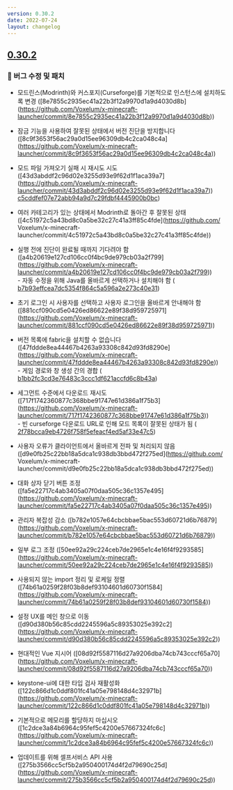 ```yaml
---
version: 0.30.2
date: 2022-07-24
layout: changelog
---
```

## [0.30.2](#0.30.2)
### 🐛 버그 수정 및 패치

- 모드린스(Modrinth)와 커스포지(Curseforge)를 기본적으로 인스턴스에 설치하도록 변경 ([8e7855c2935ec41a22b3f12a9970d1a9d4030d8b] (https://github.com/Voxelum/x-minecraft-launcher/commit/8e7855c2935ec41a22b3f12a9970d1a9d4030d8b))
- 잠금 기능을 사용하여 잘못된 상태에서 버전 진단을 방지합니다 ([8c9f3653f56ac29a0d15ee96309db4c2ca048c4a] (https://github.com/Voxelum/x-minecraft-launcher/commit/8c9f3653f56ac29a0d15ee96309db4c2ca048c4a))
- 모드 파일 가져오기 실패 시 재시도 시도 ([43d3abddf2c96d02e3255d93e9f62d1f1aca39a7] (https://github.com/Voxelum/x-minecraft-launcher/commit/43d3abddf2c96d02e3255d93e9f62d1f1aca39a7)) [c5cddfef07e72abb94a9d7c29fdbf4445900b0bc](https://github.com/Voxelum/x-minecraft-launcher/commit/c5cddfef07e72abb94a9d7c29fdbf4445900b0bc))
- 여러 카테고리가 있는 상태에서 Modrinth로 돌아간 후 잘못된 상태 ([4c51972c5a43bd8c0a5be32c27c41a3ff85c4fde](https://github.com/ Voxelum/x-minecraft-launcher/commit/4c51972c5a43bd8c0a5be32c27c41a3ff85c4fde))
- 실행 전에 진단이 완료될 때까지 기다려야 함 ([a4b20619e127cd106cc0f4bc9de979cb03a2f799] (https://github.com/Voxelum/x-minecraft-launcher/commit/a4b20619e127cd106cc0f4bc9de979cb03a2f799))<BR />- 자동 수정을 위해 Java를 올바르게 선택하거나 설치해야 함 ( [b7b93effcea7dc5354f864c5a596a2e273c40e31](https://github.com/Voxelum/x-minecraft-launcher/commit/b7b93effcea7dc5354f864c5a596a2e273c40e31))
- 초기 로그인 시 사용자를 선택하고 사용자 로그인을 올바르게 안내해야 함 ([881ccf090cd5e0426ed86622e89f38d959725971] (https://github.com/Voxelum/x-minecraft-launcher/commit/881ccf090cd5e0426ed86622e89f38d959725971))
- 버전 목록에 fabric을 설치할 수 없습니다 ([47fddde8ea44467b4263a93308c842d93fd8290e] (https://github.com/Voxelum/x-minecraft-launcher/commit/47fddde8ea44467b4263a93308c842d93fd8290e))<BR />- 게임 경로와 창 생성 간의 경합 ( [b1bb2fc3cd3e76483c3ccc1df621accfd6c8b43a](https://github.com/Voxelum/x-minecraft-launcher/commit/b1bb2fc3cd3e76483c3ccc1df621accfd6c8b43a))
- 세그먼트 수준에서 다운로드 재시도 ([717f1742360877c368bbe91747e61d386a1f75b3] (https://github.com/Voxelum/x-minecraft-launcher/commit/717f1742360877c368bbe91747e61d386a1f75b3))<BR />- 빈 curseforge 다운로드 URL로 인해 모드 목록이 잘못된 상태가 됨 ( [2f78bcca9eb4726f758f5efeacf4ed5af33e47c5](https://github.com/Voxelum/x-minecraft-launcher/commit/2f78bcca9eb4726f758f5efeacf4ed5af33e47c5))
- 사용자 오류가 클라이언트에서 올바르게 전파 및 처리되지 않음 ([d9e0fb25c22bb18a5dca1c938db3bbd472f275ed](https://github.com/ Voxelum/x-minecraft-launcher/commit/d9e0fb25c22bb18a5dca1c938db3bbd472f275ed))

- 대화 상자 닫기 버튼 조정 ([fa5e22717c4ab3405a07f0daa505c36c1357e495] (https://github.com/Voxelum/x-minecraft-launcher/commit/fa5e22717c4ab3405a07f0daa505c36c1357e495))
- 관리자 복잡성 감소 ([b782e1057e64cbcbbae5bac553d60721d6b76879] (https://github.com/Voxelum/x-minecraft-launcher/commit/b782e1057e64cbcbbae5bac553d60721d6b76879))
- 일부 로그 조정 ([50ee92a29c224ceb7de2965e1c4e16f4f9293585] (https://github.com/Voxelum/x-minecraft-launcher/commit/50ee92a29c224ceb7de2965e1c4e16f4f9293585))
- 사용되지 않는 import 정리 및 로케일 정렬 ([74b61a0259f28f03b8def93104601d60730f1584] (https://github.com/Voxelum/x-minecraft-launcher/commit/74b61a0259f28f03b8def93104601d60730f1584))
- 설정 UX를 메인 창으로 이동 ([d90d380b56c85cdd2245596a5c89353025e392c2] (https://github.com/Voxelum/x-minecraft-launcher/commit/d90d380b56c85cdd2245596a5c89353025e392c2))
- 현대적인 Vue 지시어 ([08d92f5587116d27a9206dba74cb743cccf65a70] (https://github.com/Voxelum/x-minecraft-launcher/commit/08d92f5587116d27a9206dba74cb743cccf65a70))
- keystone-ui에 대한 타입 검사 재활성화 ([122c866d1c0ddf801fc41a05e798148d4c32971b] (https://github.com/Voxelum/x-minecraft-launcher/commit/122c866d1c0ddf801fc41a05e798148d4c32971b))
- 기본적으로 메모리를 할당하지 마십시오 ([1c2dce3a84b6964c95fef5c4200e57667324fc6c] (https://github.com/Voxelum/x-minecraft-launcher/commit/1c2dce3a84b6964c95fef5c4200e57667324fc6c))
- 업데이트를 위해 셀프서비스 API 사용 ([275b3566cc5cf5b2a950400174d4f2d79690c25d] (https://github.com/Voxelum/x-minecraft-launcher/commit/275b3566cc5cf5b2a950400174d4f2d79690c25d))
